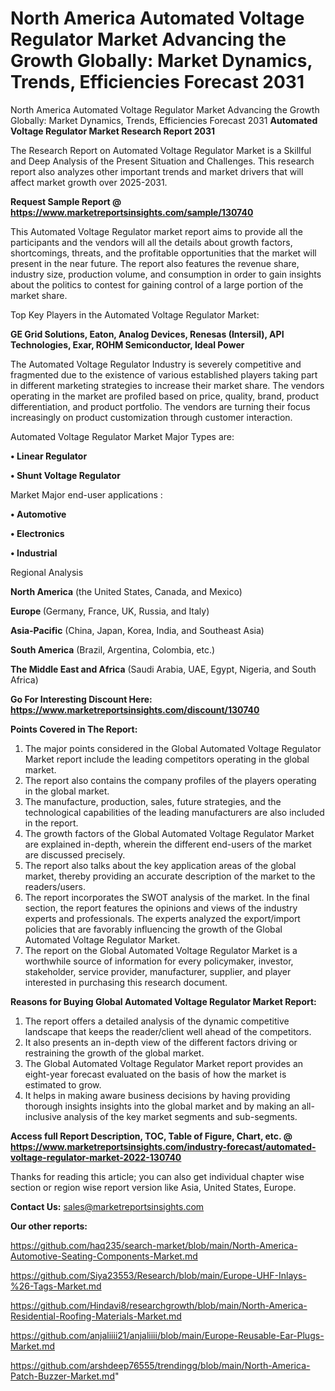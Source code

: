 # North America Automated Voltage Regulator Market Advancing the Growth Globally: Market Dynamics, Trends, Efficiencies Forecast 2031
North America Automated Voltage Regulator Market Advancing the Growth Globally: Market Dynamics, Trends, Efficiencies Forecast 2031
<strong>Automated Voltage Regulator Market Research Report 2031</strong>

The Research Report on Automated Voltage Regulator Market is a Skillful and Deep Analysis of the Present Situation and Challenges. This research report also analyzes other important trends and market drivers that will affect market growth over 2025-2031.

<strong>Request Sample Report @ <a href=https://www.marketreportsinsights.com/sample/130740>https://www.marketreportsinsights.com/sample/130740</a></strong>

This Automated Voltage Regulator market report aims to provide all the participants and the vendors will all the details about growth factors, shortcomings, threats, and the profitable opportunities that the market will present in the near future. The report also features the revenue share, industry size, production volume, and consumption in order to gain insights about the politics to contest for gaining control of a large portion of the market share.

Top Key Players in the Automated Voltage Regulator Market:

<strong>GE Grid Solutions, Eaton, Analog Devices, Renesas (Intersil), API Technologies, Exar, ROHM Semiconductor, Ideal Power</strong>

The Automated Voltage Regulator Industry is severely competitive and fragmented due to the existence of various established players taking part in different marketing strategies to increase their market share. The vendors operating in the market are profiled based on price, quality, brand, product differentiation, and product portfolio. The vendors are turning their focus increasingly on product customization through customer interaction.

Automated Voltage Regulator Market Major Types are:

<strong>• Linear Regulator

• Shunt Voltage Regulator</strong>

Market Major end-user applications :

<strong>• Automotive

• Electronics

• Industrial</strong>

Regional Analysis

</u><strong><b>North America</b></strong> (the United States, Canada, and Mexico)

<strong><b>Europe </b></strong>(Germany, France, UK, Russia, and Italy)

<strong><b>Asia-Pacific</b></strong> (China, Japan, Korea, India, and Southeast Asia)

<strong><b>South America</b></strong> (Brazil, Argentina, Colombia, etc.)

<strong><b>The Middle East and Africa</b></strong> (Saudi Arabia, UAE, Egypt, Nigeria, and South Africa)

<strong>Go For Interesting Discount Here: <a href=https://www.marketreportsinsights.com/discount/130740>https://www.marketreportsinsights.com/discount/130740</a></strong>

<strong>Points Covered in The Report:</strong>
<ol>
  <li>The major points considered in the Global Automated Voltage Regulator Market report include the leading competitors operating in the global market.</li>
  <li>The report also contains the company profiles of the players operating in the global market.</li>
  <li>The manufacture, production, sales, future strategies, and the technological capabilities of the leading manufacturers are also included in the report.</li>
  <li>The growth factors of the Global Automated Voltage Regulator Market are explained in-depth, wherein the different end-users of the market are discussed precisely.</li>
  <li>The report also talks about the key application areas of the global market, thereby providing an accurate description of the market to the readers/users.</li>
  <li>The report incorporates the SWOT analysis of the market. In the final section, the report features the opinions and views of the industry experts and professionals. The experts analyzed the export/import policies that are favorably influencing the growth of the Global Automated Voltage Regulator Market.</li>
  <li>The report on the Global Automated Voltage Regulator Market is a worthwhile source of information for every policymaker, investor, stakeholder, service provider, manufacturer, supplier, and player interested in purchasing this research document.</li>
</ol>
<strong>Reasons for Buying Global Automated Voltage Regulator Market Report:</strong>

<ol>
  <li>The report offers a detailed analysis of the dynamic competitive landscape that keeps the reader/client well ahead of the competitors.</li>
  <li>It also presents an in-depth view of the different factors driving or restraining the growth of the global market.</li>
  <li>The Global Automated Voltage Regulator Market report provides an eight-year forecast evaluated on the basis of how the market is estimated to grow.</li>
  <li>It helps in making aware business decisions by having providing thorough insights insights into the global market and by making an all-inclusive analysis of the key market segments and sub-segments.</li>
</ol>
<strong>Access full Report Description, TOC, Table of Figure, Chart, etc. @ <a href=https://www.marketreportsinsights.com/industry-forecast/automated-voltage-regulator-market-2022-130740>https://www.marketreportsinsights.com/industry-forecast/automated-voltage-regulator-market-2022-130740</a></strong>


Thanks for reading this article; you can also get individual chapter wise section or region wise report version like Asia, United States, Europe.

<strong>Contact Us:</strong>
sales@marketreportsinsights.com

<strong>Our other reports:</strong>

<a href=https://github.com/haq235/search-market/blob/main/North-America-Automotive-Seating-Components-Market.md>https://github.com/haq235/search-market/blob/main/North-America-Automotive-Seating-Components-Market.md</a>

<a href=https://github.com/Siya23553/Research/blob/main/Europe-UHF-Inlays-%26-Tags-Market.md>https://github.com/Siya23553/Research/blob/main/Europe-UHF-Inlays-%26-Tags-Market.md</a>

<a href=https://github.com/Hindavi8/researchgrowth/blob/main/North-America-Residential-Roofing-Materials-Market.md>https://github.com/Hindavi8/researchgrowth/blob/main/North-America-Residential-Roofing-Materials-Market.md</a>

<a href=https://github.com/anjaliiii21/anjaliiii/blob/main/Europe-Reusable-Ear-Plugs-Market.md>https://github.com/anjaliiii21/anjaliiii/blob/main/Europe-Reusable-Ear-Plugs-Market.md</a>

<a href=https://github.com/arshdeep76555/trendingg/blob/main/North-America-Patch-Buzzer-Market.md>https://github.com/arshdeep76555/trendingg/blob/main/North-America-Patch-Buzzer-Market.md</a>"
